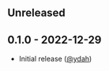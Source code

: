 ## Unreleased

## 0.1.0 - 2022-12-29

- Initial release ([@ydah])

<!-- Contributors -->

[@ydah]: https://github.com/ydah
